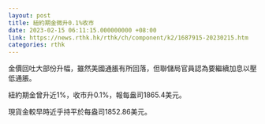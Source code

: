 ```yaml
---
layout: post
title: 紐約期金微升0.1%收市
date: 2023-02-15 06:11:15.000000000 +08:00
link: https://news.rthk.hk/rthk/ch/component/k2/1687915-20230215.htm
categories: rthk
---
```


金價回吐大部份升幅，雖然美國通脹有所回落，但聯儲局官員認為要繼續加息以壓低通脹。

紐約期金曾升近1%，收市升0.1%，報每盎司1865.4美元。

現貨金較早時近乎持平於每盎司1852.86美元。
